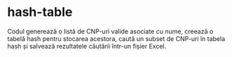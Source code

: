 # hash-table
Codul generează o listă de CNP-uri valide asociate cu nume, creează o tabelă hash pentru stocarea acestora, caută un subset de CNP-uri în tabela hash și salvează rezultatele căutării într-un fișier Excel.
